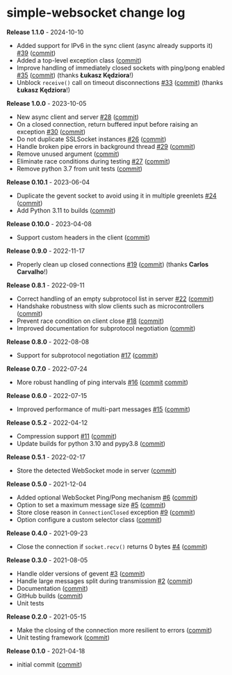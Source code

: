 # simple-websocket change log

**Release 1.1.0** - 2024-10-10

- Added support for IPv6 in the sync client (async already supports it) [#39](https://github.com/miguelgrinberg/simple-websocket/issues/39) ([commit](https://github.com/miguelgrinberg/simple-websocket/commit/d4f05c7dd5ede0364c1f69e8e854b9b4ef80f1a7))
- Added a top-level exception class ([commit](https://github.com/miguelgrinberg/simple-websocket/commit/e7c225ea1824a23fe2fe6ec2ef7b64dd9b9dc80f))
- Improve handling of immediately closed sockets with ping/pong enabled [#35](https://github.com/miguelgrinberg/simple-websocket/issues/35) ([commit](https://github.com/miguelgrinberg/simple-websocket/commit/632ec52ce1fce4908b9733e3d24935b2a0514472)) (thanks **Łukasz Kędziora**!)
- Unblock `receive()` call on timeout disconnections [#33](https://github.com/miguelgrinberg/simple-websocket/issues/33) ([commit](https://github.com/miguelgrinberg/simple-websocket/commit/5a5dbecd23e67c09780c21af586ca9e36c6b6417)) (thanks **Łukasz Kędziora**!)

**Release 1.0.0** - 2023-10-05

- New async client and server [#28](https://github.com/miguelgrinberg/simple-websocket/issues/28) ([commit](https://github.com/miguelgrinberg/simple-websocket/commit/57c5ffcb25c14d5c70f1ad4edd0261cdfcd27c94))
- On a closed connection, return buffered input before raising an exception [#30](https://github.com/miguelgrinberg/simple-websocket/issues/30) ([commit](https://github.com/miguelgrinberg/simple-websocket/commit/6c87abe22215c45b3dc0dadc168c3dd061eb2aa4))
- Do not duplicate SSLSocket instances [#26](https://github.com/miguelgrinberg/simple-websocket/issues/26) ([commit](https://github.com/miguelgrinberg/simple-websocket/commit/da42e98bf80f22747089946a6a08840e0bf646a9))
- Handle broken pipe errors in background thread [#29](https://github.com/miguelgrinberg/simple-websocket/issues/29) ([commit](https://github.com/miguelgrinberg/simple-websocket/commit/6f92764754550fc85b25e42182050c1e6636a41d))
- Remove unused argument ([commit](https://github.com/miguelgrinberg/simple-websocket/commit/245eedcf1e82fd3d199a6f7bf44916047588763d))
- Eliminate race conditions during testing [#27](https://github.com/miguelgrinberg/simple-websocket/issues/27) ([commit](https://github.com/miguelgrinberg/simple-websocket/commit/a37c79dc9ec8a54968d8b849c7f0a2e3bca46db8))
- Remove python 3.7 from unit tests ([commit](https://github.com/miguelgrinberg/simple-websocket/commit/761925a635901b4641ad63b6072c24ff5c4099d5))

**Release 0.10.1** - 2023-06-04

- Duplicate the gevent socket to avoid using it in multiple greenlets [#24](https://github.com/miguelgrinberg/simple-websocket/issues/24) ([commit](https://github.com/miguelgrinberg/simple-websocket/commit/ebc12b1a390ab36d8dcd020b45410da282fa8d60))
- Add Python 3.11 to builds ([commit](https://github.com/miguelgrinberg/simple-websocket/commit/df5c92a8d8b48e3482be5ad7af2628b17e6d6d07))

**Release 0.10.0** - 2023-04-08

- Support custom headers in the client ([commit](https://github.com/miguelgrinberg/simple-websocket/commit/4f5c653378e77026604b4b25b8a5373da48b5f74))

**Release 0.9.0** - 2022-11-17

- Properly clean up closed connections [#19](https://github.com/miguelgrinberg/simple-websocket/issues/19) ([commit](https://github.com/miguelgrinberg/simple-websocket/commit/9bda31010405045125b304afd633b9a9a5171335)) (thanks **Carlos Carvalho**!)

**Release 0.8.1** - 2022-09-11

- Correct handling of an empty subprotocol list in server [#22](https://github.com/miguelgrinberg/simple-websocket/issues/22) ([commit](https://github.com/miguelgrinberg/simple-websocket/commit/cf336163fbc65281163fac0c253c4281b760c169))
- Handshake robustness with slow clients such as microcontrollers ([commit](https://github.com/miguelgrinberg/simple-websocket/commit/271f8fc3ee466a0d0bd5a71543b2e50a632891dd))
- Prevent race condition on client close [#18](https://github.com/miguelgrinberg/simple-websocket/issues/18) ([commit](https://github.com/miguelgrinberg/simple-websocket/commit/e17449153b472a801df4bf2246f06a8486d91c9d))
- Improved documentation for subprotocol negotiation ([commit](https://github.com/miguelgrinberg/simple-websocket/commit/c74785482ff266c552692a330c3c71d2b9d1f438))

**Release 0.8.0** - 2022-08-08

- Support for subprotocol negotiation [#17](https://github.com/miguelgrinberg/simple-websocket/issues/17) ([commit](https://github.com/miguelgrinberg/simple-websocket/commit/04baf871e05e99d80c8905e9e9b0ff4be322e71f))

**Release 0.7.0** - 2022-07-24

- More robust handling of ping intervals [#16](https://github.com/miguelgrinberg/simple-websocket/issues/16) ([commit](https://github.com/miguelgrinberg/simple-websocket/commit/05185122a0d2548d5cbd7c3d650db9c9dd49fa76) [commit](https://github.com/miguelgrinberg/simple-websocket/commit/08bd663a918669fb12e805e08a73cae7d7aac3a1))

**Release 0.6.0** - 2022-07-15

- Improved performance of multi-part messages [#15](https://github.com/miguelgrinberg/simple-websocket/issues/15) ([commit](https://github.com/miguelgrinberg/simple-websocket/commit/ca2ea38520229ef7c881690667f23b99506f54a3))

**Release 0.5.2** - 2022-04-12

- Compression support [#11](https://github.com/miguelgrinberg/simple-websocket/issues/11) ([commit](https://github.com/miguelgrinberg/simple-websocket/commit/9277e67140a456bd34e09146732d4bdca0c6db12))
- Update builds for python 3.10 and pypy3.8 ([commit](https://github.com/miguelgrinberg/simple-websocket/commit/f44674fd8ec42b05e6ebc0571cb53ba60d3ce144))

**Release 0.5.1** - 2022-02-17

- Store the detected WebSocket mode in server ([commit](https://github.com/miguelgrinberg/simple-websocket/commit/145e3be63ad1de75eedbcfc193eb304767607bc8))

**Release 0.5.0** - 2021-12-04

- Added optional WebSocket Ping/Pong mechanism [#6](https://github.com/miguelgrinberg/simple-websocket/issues/6) ([commit](https://github.com/miguelgrinberg/simple-websocket/commit/6f13cdf74abf8627af53e03df2e84db204392a21))
- Option to set a maximum message size [#5](https://github.com/miguelgrinberg/simple-websocket/issues/5) ([commit](https://github.com/miguelgrinberg/simple-websocket/commit/b285024fc3fd75910d166fa5ad258490b70d1326))
- Store close reason in `ConnectionClosed` exception [#9](https://github.com/miguelgrinberg/simple-websocket/issues/9) ([commit](https://github.com/miguelgrinberg/simple-websocket/commit/91eaa52c659e69307e1b3a64329aafc81e3b4625))
- Option configure a custom selector class ([commit](https://github.com/miguelgrinberg/simple-websocket/commit/1b3dcf77c2aba7ccc6b0f108744f46575ef190b8))

**Release 0.4.0** - 2021-09-23

- Close the connection if `socket.recv()` returns 0 bytes [#4](https://github.com/miguelgrinberg/simple-websocket/issues/4) ([commit](https://github.com/miguelgrinberg/simple-websocket/commit/6a75a742fe28ef6fe30ca901144478c466640967))

**Release 0.3.0** - 2021-08-05

- Handle older versions of gevent [#3](https://github.com/miguelgrinberg/simple-websocket/issues/3) ([commit](https://github.com/miguelgrinberg/simple-websocket/commit/5ce50802d053bf04d1f6f8c43569105bc5c0b389))
- Handle large messages split during transmission [#2](https://github.com/miguelgrinberg/simple-websocket/issues/2) ([commit](https://github.com/miguelgrinberg/simple-websocket/commit/e16058daf6d0329028b7f9b81f65f13b64e8e45b))
- Documentation ([commit](https://github.com/miguelgrinberg/simple-websocket/commit/02cbe78c723b298af9114989c41b8660b8aad3fb))
- GitHub builds ([commit](https://github.com/miguelgrinberg/simple-websocket/commit/e846f0f86f8bdfed6fb2e7f5fff62abad6de518c))
- Unit tests

**Release 0.2.0** - 2021-05-15

- Make the closing of the connection more resilient to errors ([commit](https://github.com/miguelgrinberg/simple-websocket/commit/6cdf24a8fc1fb782db968e6d4526cced6984d5a4))
- Unit testing framework ([commit](https://github.com/miguelgrinberg/simple-websocket/commit/35de1658593a153b6926f05b3e3b2eadda814a47))

**Release 0.1.0** - 2021-04-18

- initial commit ([commit](https://github.com/miguelgrinberg/simple-websocket/commit/1ddd63d230950f40683a7771eb3ce6ae7d199c23))
